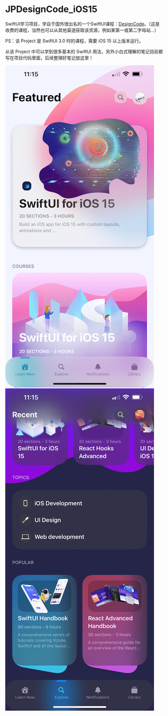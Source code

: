 # JPDesignCode_iOS15

SwiftUI学习项目，学自于国外很出名的一个SwiftUI课程：[DesignCode](https://designcode.io/)。（这是收费的课程，当然也可以从其他渠道获取该资源，例如某第一或第二字母站...）

PS：该 Project 是 SwiftUI 3.0 时的课程，需要 iOS 15 以上版本运行。

从该 Project 中可以学到很多基本的 SwiftUI 用法，另外小白式理解的笔记目前都写在项目代码里面，后续整理好笔记放这里！

![homeView](https://github.com/Rogue24/JPCover/raw/master/JPDesignCode_iOS15/home.png)
![exploreView](https://github.com/Rogue24/JPCover/raw/master/JPDesignCode_iOS15/explore.png)
